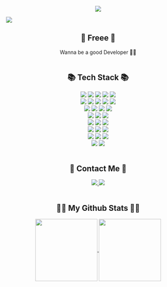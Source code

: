 <p align="center">
  <img src="https://github.com/25th-Night/25th-Night/assets/104040502/8f908a66-4684-4955-af0c-46a5bd945278"/>
</p>

<p align="left">
  <a href="https://hits.seeyoufarm.com"><img src="https://hits.seeyoufarm.com/api/count/incr/badge.svg?url=https%3A%2F%2Fgithub.com%2F25th-Night&count_bg=%2341B883&title_bg=%23CDC2C2&icon=github.svg&icon_color=%23E7E7E7&title=hits&edge_flat=true"/></a>
</p>

<h2 align="center">👋 Freee 👋 </h2>
<div align="center">
Wanna be a good Developer 🏳‍🌈
</div>

<br>

<h2 align="center"> 📚 Tech Stack 📚 </h2>
<div align="center">
  <img src="https://img.shields.io/badge/HTML5-E34F26?style=flat-square&logo=html5&logoColor=white" />
  <img src="https://img.shields.io/badge/CSS3-1572B6?style=flat-square&logo=css3&logoColor=white" />
  <img src="https://img.shields.io/badge/JavaScript-F7DF1E?style=flat-square&logo=javascript&logoColor=white" />
  <img src="https://img.shields.io/badge/bootstrap-7952b3?style=flat-square&logo=bootstrap&logoColor=white" />
  <img src="https://img.shields.io/badge/tailwindcss-06B6D4?style=flat-square&logo=tailwindcss&logoColor=white" />
  <br>
  <img src="https://img.shields.io/badge/Python-3776AB?style=flat-square&logo=python&logoColor=white" />
  <img src="https://img.shields.io/badge/Django-092E20?style=flat-square&logo=django&logoColor=white" />
  <img src="https://img.shields.io/badge/FastAPI-009688?style=flat-square&logo=fastapi&logoColor=white" />
  <img src="https://img.shields.io/badge/Gunicorn-499848?style=flat-square&logo=gunicorn&logoColor=white" />
  <img src="https://img.shields.io/badge/Nginx-009639?style=flat-square&logo=nginx&logoColor=white" />
  <br>
  <img src="https://img.shields.io/badge/PostgreSQL-4169E1?style=flat-square&logo=postgresql&logoColor=white" />
  <img src="https://img.shields.io/badge/Redis-DC382D?style=flat-square&logo=redis&logoColor=white" />
  <img src="https://img.shields.io/badge/MySQL-4479a1?style=flat-square&logo=mysql&logoColor=white" />
  <img src="https://img.shields.io/badge/MongoDB-47a24b?style=flat-square&logo=mongodb&logoColor=white" />
  <br>
  <img src="https://img.shields.io/badge/Celery-37814A?style=flat-square&logo=celery&logoColor=white" />
  <img src="https://img.shields.io/badge/Channels-46A45E?style=flat-square&logo=channels&logoColor=white" />
  <img src="https://img.shields.io/badge/Flower-37814A?style=flat-square&logo=Flower&logoColor=white" />
  <br>
  <img src="https://img.shields.io/badge/Docker-2496ED?style=flat-square&logo=docker&logoColor=white" />
  <img src="https://img.shields.io/badge/Kubernetes-326CE5?style=flat-square&logo=kubernetes&logoColor=white" />
  <img src="https://img.shields.io/badge/Helm-277A9F?style=flat-square&logo=helm&logoColor=white" />
  <br>
  <img src="https://img.shields.io/badge/GitHub-181717?style=flat-square&logo=github&logoColor=white" />
  <img src="https://img.shields.io/badge/GitHub%20Actions-2088FF?style=flat-square&logo=github-actions&logoColor=white" />
  <img src="https://img.shields.io/badge/ArgoCD-2733CC?style=flat-square&logo=argo&logoColor=white" />
  <br>
  <img src="https://img.shields.io/badge/Terraform-623CE4?style=flat-square&logo=terraform&logoColor=white" />
  <img src="https://img.shields.io/badge/AWS-FF9900?style=flat-square&logo=amazon-aws&logoColor=white" />
  <img src="https://img.shields.io/badge/NCloud-03C75A?style=flat-square&logo=naver&logoColor=white" />
  <br>
  <img src="https://img.shields.io/badge/Prometheus-E6522C?style=flat-square&logo=prometheus&logoColor=white" />
  <img src="https://img.shields.io/badge/Grafana-F46800?style=flat-square&logo=grafana&logoColor=white" />
  <br>
</div>

<br>

<h2 align="center"> 📝 Contact Me 📝 </h2>
<div align="center">
  <a href="https://notion.so/7fb452e52ba347fa961128a0cb3f5413">
    <img src="https://img.shields.io/badge/Notion-000000?style=flat-square&logo=notion&logoColor=white" />
  </a>
  <a href="mailto:browneyed.sw@gmail.com">
    <img src="https://img.shields.io/badge/Gmail-d14836?style=flat-square&logo=Gmail&logoColor=white&link=browneyed.sw@gmail.com"/>
  </a>
</div>

<br>

<h2 align="center">👩‍💻 My Github Stats 👩‍💻</h2>
<div align="center">
  <a href="https://github.com/25th-Night">
    <img align="center" height="170em" src="https://github-readme-stats.vercel.app/api?username=25th-Night&count_private=true&show_icons=true&disable_animations=true&theme=vue&custom_title=25th-Night's%20History&include_all_commits=true" />
  </a>
  <a href="https://github.com/25th-Night">
    <img align="center" height="170em" src="https://github-readme-stats.vercel.app/api/top-langs/?username=25th-Night&title_color=7DC19A&layout=compact&card_width=400" />
  </a>
</div>

<br>


<!--
**25th-Night/25th-Night** is a ✨ _special_ ✨ repository because its `README.md` (this file) appears on your GitHub profile.

Here are some ideas to get you started:

- 🔭 I’m currently working on ...
- 🌱 I’m currently learning ...
- 👯 I’m looking to collaborate on ...
- 🤔 I’m looking for help with ...
- 💬 Ask me about ...
- 📫 How to reach me: ...
- 😄 Pronouns: ...
- ⚡ Fun fact: ...
-->
